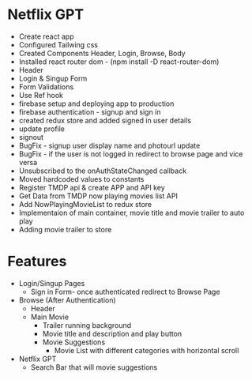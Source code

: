 # Netflix GPT
- Create react app
- Configured Tailwing css
- Created Components Header, Login, Browse, Body
- Installed react router dom - (npm install -D react-router-dom)
- Header
- Login & Singup Form
- Form Validations
- Use Ref hook
- firebase setup and deploying app to production
- firebase authentication - signup and sign in 
- created redux store and added signed in user details
- update profile
- signout
- BugFix - signup user display name and photourl update
- BugFix - if the user is not logged in redirect to browse page and vice versa
- Unsubscribed to the onAuthStateChanged callback
- Moved hardcoded values to constants
- Register TMDP api & create APP and API key
- Get Data from TMDP now playing movies list API
- Add NowPlayingMovieList to redux store
- Implementaion of main container, movie title and movie trailer to auto play
- Adding movie trailer to store


# Features
- Login/Singup Pages
    - Sign in Form- once authenticated redirect to Browse Page
- Browse (After Authentication)
    - Header
    - Main Movie
        - Trailer running background
        - Movie title and description and play button
        - Movie Suggestions
            - Movie List with different categories with horizontal scroll
- Netflix GPT
    - Search Bar that will movie suggestions
    
        

